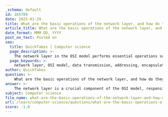 ```yaml
---
_schema: default
id: 165789
date: 2025-01-29
title: What are the basic operations of the network layer, and how do they contribute to data transmission?
article_title: What are the basic operations of the network layer, and how do they contribute to data transmission?
date_format: MMM DD, YYYY
post_on_text: Posted on
seo:
  title: QuickTakes | Computer science
  page_description: >-
    The network layer in the OSI model performs essential operations such as addressing, encapsulation, routing, and de-encapsulation, which are crucial for effective data transmission across networks.
  page_keywords: >-
    network layer, OSI model, data transmission, addressing, encapsulation, routing, de-encapsulation, IP addresses, transport layer, routing protocols, IPv4, IPv6, connectionless communication, best-effort delivery
author: QuickTakes
question: >-
    What are the basic operations of the network layer, and how do they contribute to data transmission?
answer: >-
    The network layer is a crucial component of the OSI model, responsible for facilitating communication between devices across different networks. It performs several fundamental operations that contribute to effective data transmission. Here are the basic operations of the network layer and their contributions:\n\n1. **Addressing End Devices**: \n   - The network layer assigns unique IP addresses to devices on a network, which allows for the identification and location of devices. This addressing is essential for routing data packets to the correct destination. In IPv4, addresses are 32 bits long, while in IPv6, they are 128 bits long, providing a vastly larger address space.\n\n2. **Encapsulation**: \n   - The network layer encapsulates transport layer segments into packets. This process involves adding a network layer header to the data received from the transport layer, which includes important information such as source and destination IP addresses. This encapsulation ensures that the data can be properly routed through the network.\n\n3. **Routing**: \n   - Routing is the process of determining the best path for data packets to travel from the source to the destination across multiple networks. The network layer uses routing protocols (such as RIP, OSPF, and BGP) to make forwarding decisions based on the current network topology and conditions. This operation is vital for efficient data transmission, especially in large and complex networks.\n\n4. **De-encapsulation**: \n   - When a packet reaches its destination, the network layer performs de-encapsulation, which involves removing the network layer header to extract the transport layer segment. This allows the transport layer to process the data and deliver it to the appropriate application. De-encapsulation is essential for ensuring that the data is correctly interpreted by the receiving device.\n\nThese operations collectively enable the network layer to provide connectionless communication, meaning that each packet is treated independently without the need for a dedicated end-to-end connection. Additionally, the network layer supports best-effort delivery, meaning it does not guarantee delivery, order, or error correction, but it strives to deliver packets as efficiently as possible.\n\nIn summary, the network layer's operations—addressing, encapsulation, routing, and de-encapsulation—are fundamental to the process of data transmission across networks, ensuring that data can be sent and received accurately and efficiently.
subject: Computer science
file_name: what-are-the-basic-operations-of-the-network-layer-and-how-do-they-contribute-to-data-transmission.md
url: /learn/computer-science/questions/what-are-the-basic-operations-of-the-network-layer-and-how-do-they-contribute-to-data-transmission
score: -1.0
---
```


&nbsp;